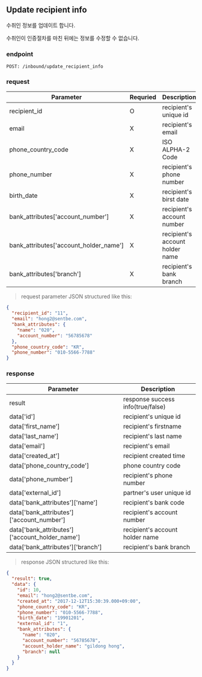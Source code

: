 ## Update recipient info

수취인 정보를 업데이트 합니다.

<aside class="notice">
수취인이 인증절차를 마친 뒤에는 정보를 수정할 수 없습니다.
</aside>

### endpoint
<code>POST: /inbound/update_recipient_info</code>

### request

Parameter | Requried | Description
--------- | ------- | -----------
recipient_id |O| recipient's unique id
email |X| recipient's email
phone_country_code |X| ISO ALPHA-2 Code
phone_number |X| recipient's phone number
birth_date |X| recipient's birst date
bank_attributes['account_number'] |X| recipient's account number
bank_attributes['account_holder_name'] |X| recipient's account holder name
bank_attributes['branch'] |X| recipient's bank branch

> request parameter JSON structured like this:

```json
{
  "recipient_id": "11",
  "email": "hong2@sentbe.com",
  "bank_attributes": {
    "name": "020",
    "account_number": "56785678"
  },
  "phone_country_code": "KR",
  "phone_number": "010-5566-7788"
}
```

### response
Parameter | Description
--------- | -----------
result | response success info(true/false)
data['id'] | recipient's unique id
data['first_name'] | recipient's firstname
data['last_name'] | recipient's last name
data['email'] | recipient's email
data['created_at'] | recipient created time
data['phone_country_code'] | phone country code
data['phone_number'] | recipient's phone number
data['external_id'] | partner's user unique id
data['bank_attributes']['name'] | recipient's bank code
data['bank_attributes']['account_number'] | recipient's account number
data['bank_attributes']['account_holder_name'] | recipient's account holder name
data['bank_attributes']['branch'] | recipient's bank branch

> response JSON structured like this:

```json
{
  "result": true,
  "data": {
    "id": 10,
    "email": "hong2@sentbe.com",
    "created_at": "2017-12-12T15:30:39.000+09:00",
    "phone_country_code": "KR",
    "phone_number": "010-5566-7788",
    "birth_date": "19901201",
    "external_id": "1",
    "bank_attributes": {
      "name": "020",
      "account_number": "56785678",
      "account_holder_name": "gildong hong",
      "branch": null
    }
  }
}
```
